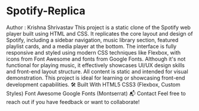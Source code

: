 # Spotify-Replica
Author : Krishna Shrivastav
This project is a static clone of the Spotify web player built using HTML and CSS. It replicates the core layout and design of Spotify, including a sidebar navigation, music library section, featured playlist cards, and a media player at the bottom. The interface is fully responsive and styled using modern CSS techniques like Flexbox, with icons from Font Awesome and fonts from Google Fonts. Although it's not functional for playing music, it effectively showcases UI/UX design skills and front-end layout structure. All content is static and intended for visual demonstration. This project is ideal for learning or showcasing front-end development capabilities.
🛠️ Built With
HTML5
CSS3 (Flexbox, Custom Styles)
Font Awesome
Google Fonts (Montserrat)
📬 Contact
Feel free to reach out if you have feedback or want to collaborate!
